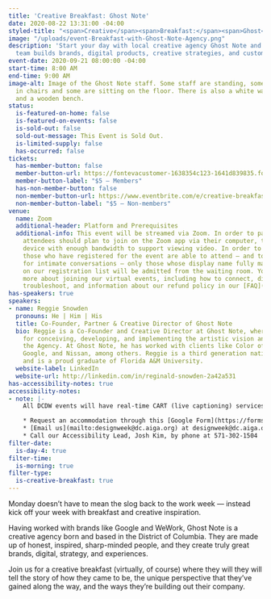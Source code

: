 ```yaml
---
title: 'Creative Breakfast: Ghost Note'
date: 2020-08-22 13:31:00 -04:00
styled-title: "<span>Creative</span><span>Breakfast:</span><span>Ghost</span><span>Note</span>"
image: "/uploads/event-Breakfast-with-Ghost-Note-Agency.png"
description: 'Start your day with local creative agency Ghost Note and learn how their
  team builds brands, digital products, creative strategies, and customer experiences. '
event-date: 2020-09-21 08:00:00 -04:00
start-time: 8:00 AM
end-time: 9:00 AM
image-alt: Image of the Ghost Note staff. Some staff are standing, some are seated
  in chairs and some are sitting on the floor. There is also a white wall behind them
  and a wooden bench.
status:
  is-featured-on-home: false
  is-featured-on-events: false
  is-sold-out: false
  sold-out-message: This Event is Sold Out.
  is-limited-supply: false
  has-occurred: false
tickets:
  has-member-button: false
  member-button-url: https://fontevacustomer-1638354c123-1641d839835.force.com/services/oauth2/authorize?client_id=3MVG9nthuDc9owbcOq7_07W.HriOQQPWTbMkrpOla.ajDQlTHf4_uby_mhwylcX.mJBU2O2SppTiZMS0J_HJd&response_type=code&redirect_uri=https://ikit.aiga.org/ikit_national_util/ikit-national-util-sso-redirect/&state=https%3A%2F%2Fdc.aiga.org%2Fevent%2Fcreative-breakfast-ghost-note%2F%3Fredirect_source%3Deventbrite_register
  member-button-label: "$5 — Members"
  has-non-member-button: false
  non-member-button-url: https://www.eventbrite.com/e/creative-breakfast-ghost-note-tickets-117844948413
  non-member-button-label: "$5 — Non-members"
venue:
  name: Zoom
  additional-header: Platform and Prerequisites
  additional-info: This event will be streamed via Zoom. In order to participate fully,
    attendees should plan to join on the Zoom app via their computer, tablet, or mobile
    device with enough bandwidth to support viewing video. In order to ensure only
    those who have registered for the event are able to attend — and to create space
    for intimate conversations — only those whose display name fully matches the name
    on our registration list will be admitted from the waiting room. You can find
    more about joining our virtual events, including how to connect, directions to
    troubleshoot, and information about our refund policy in our [FAQ](/faqs/).
has-speakers: true
speakers:
- name: Reggie Snowden
  pronouns: He | Him | His
  title: Co-Founder, Partner & Creative Director of Ghost Note
  bio: Reggie is a Co-Founder and Creative Director at Ghost Note, where he is responsible
    for conceiving, developing, and implementing the artistic vision and focus of
    the Agency. At Ghost Note, he has worked with clients like Color of Change, Facebook,
    Google, and Nissan, among others. Reggie is a third generation native Washingtonian
    and is a proud graduate of Florida A&M University.
  website-label: LinkedIn
  website-url: http://linkedin.com/in/reginald-snowden-2a42a531
has-accessibility-notes: true
accessibility-notes:
- note: |-
    All DCDW events will have real-time CART (live captioning) services. If you need any additional accommodations, please contact us before 9/14 by email, through the provided Google Form link, or by phone. We honor your privacy and no personally identifying information (e.g. your name) is required to request an accommodation.

    * Request an accommodation through this [Google Form](https://forms.gle/gAQviAo5cTwWYGWV6)
    * [Email us](mailto:designweek@dc.aiga.org) at designweek@dc.aiga.org
    * Call our Accessibility Lead, Josh Kim, by phone at 571-302-1504
filter-date:
  is-day-4: true
filter-time:
  is-morning: true
filter-type:
  is-creative-breakfast: true
---
```


Monday doesn’t have to mean the slog back to the work week — instead kick off your week with breakfast and creative inspiration.

Having worked with brands like Google and WeWork, Ghost Note is a creative agency born and based in the District of Columbia. They are made up of honest, inspired, sharp-minded people, and they create truly great brands, digital, strategy, and experiences.  

Join us for a creative breakfast (virtually, of course) where they will they will tell the story of how they came to be, the unique perspective that they’ve gained along the way, and the ways they’re building out their company.
